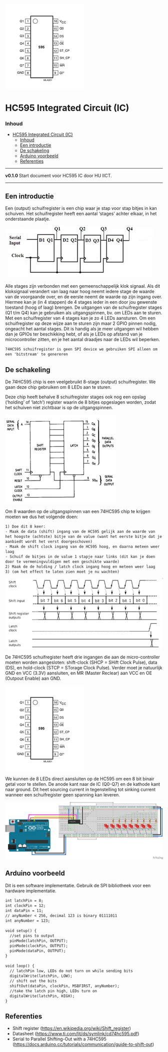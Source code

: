![logo](./img/595_pin_diagram.png) [](logo-id)

# HC595 Integrated Circuit (IC)[](title-id)

### Inhoud[](toc-id)

- [HC595 Integrated Circuit (IC)](#hc595-integrated-circuit-ic)
    - [Inhoud](#inhoud)
  - [Een introductie](#een-introductie)
  - [De schakeling](#de-schakeling)
  - [Arduino voorbeeld](#arduino-voorbeeld)
  - [Referenties](#referenties)

---

**v0.1.0 [](version-id)** Start document voor HC595 IC door HU IICT[](author-id).

---

## Een introductie

Een (output) schuifregister is een chip waar je stap voor stap bitjes in kan schuiven. Het schuifregister heeft een aantal ‘stages’ achter elkaar, in het onderstaande plaatje. 

![Blokdiagram van een schuifregister met 4 stages.](../74HC595/img/Blokdiagram_schuifregister_4stages.png)

Alle stages zijn verbonden met een gemeenschappelijk klok signaal. Als dit kloksignaal verandert van laag naar hoog neemt iedere stage de waarde van de voorgaande over, en de eerste neemt de waarde op zijn ingang over. Hiermee kan je (in 4 stappen) de 4 stages ieder in een door jou gewenste toestand (hoog of laag) brengen. De uitgangen van de schuifregister stages (Q1 t/m Q4) kan je gebruiken als uitgangspinnen, bv. om LEDs aan te sturen. Met een schuifregister van 4 stages kan je zo 4 LEDs aansturen. Om een schuifregister op deze wijze aan te sturen zijn maar 2 GPIO pinnen nodig, ongeacht het aantal stages. Dit is handig als je meer uitgangen wil hebben dan je GPIOs ter beschikking hebt, of als je LEDs op afstand van je microcontroller zitten, en je het aantal draadjes naar de LEDs wil beperken.


    74HC595 schuifregister is geen SPI device we gebruiken SPI alleen om een 'bitstream' te genereren


## De schakeling

De 74HC595 chip is een veelgebruikt 8-stage (output) schuifregister. We gaan deze chip gebruiken om 8 LEDs aan te sturen.

Deze chip heeft behalve 8 schuifregister stages ook nog een opslag (‘holding’ of ‘latch’) register waarin de 8 bitjes opgeslagen worden, zodat het schuiven niet zichtbaar is op de uitgangspinnen.

![In een 74HC595: shuifregister en ‘hold’ register (heet hier ‘latch’)](../74HC595/img/HC595_latch.png)

Om 8 waarden op de uitgangspinnen van een 74HC595 chip te krijgen moeten we dus het volgende doen:

    1) Doe dit 8 keer:
    - Maak de data (shift) ingang van de HC595 gelijk aan de waarde van het hoogste (achtste) bitje van de value (want het eerste bitje dat je aanbiedt wordt het verst doorgeschoven)
    - Maak de shift clock ingang van de HC595 hoog, en daarna meteen weer laag
    - Schuif de bitjes in de value 1 stapje naar links (dit kan je doen door te vermeningvuldigen met een geschikte waarde)
    2) Maak de de holding / latch clock ingang hoog en meteen weer laag 
    3) (om het effect te laten zien moet je nu wachten)


![Tijdsvolgorde van de wat er gebeurt in een 74HC595](../74HC595/img/HC595_tijdsvolgorde.png)

De 74HC595 schuifregister heeft drie ingangen die aan de micro-controller moeten worden aangesloten: shift-clock (SHCP = SHift Clock Pulse), data (DS), en hold-clock (STCP = STorage Clock Pulse). Verder moet je natuurlijk GND en VCC (3.3V) aansluiten, en MR (Master Reclear) aan VCC en OE (Outpout Enable) aan GND.

![HC595 pin diagram](../74HC595/img/595_pin_diagram.png)

We kunnen de 8 LEDs direct aansluiten op de HC595 om een 8 bit binair getal voor te stellen. De anode kant naar de IC (Q0-Q7) en de kathode kant naar ground. Dit heet sourcing current in tegenstelling tot sinking current wanneer een schuifregister geen spanning kan leveren.

![HC595 diagram](../74HC595/img/HC595_bb.png)

## Arduino voorbeeld

Dit is een software implementatie. Gebruik de SPI bibliotheek voor een hardware implementatie.

```arduino
int latchPin = 8;
int clockPin = 12;
int dataPin = 11;
// anyNumber < 256, decimal 123 is binary 01111011
int anyNumber = 123; 

void setup() {
  //set pins to output
  pinMode(latchPin, OUTPUT);
  pinMode(clockPin, OUTPUT);
  pinMode(dataPin, OUTPUT);
}

void loop() {
  // latchPin low, LEDs do not turn on while sending bits
  digitalWrite(latchPin, LOW);
  // shift out the bits
  shiftOut(dataPin, clockPin, MSBFIRST, anyNumber);
  //take the latch pin high, LEDs turn on
  digitalWrite(latchPin, HIGH);
}
```

## Referenties

- Shift register (<https://en.wikipedia.org/wiki/Shift_register>)
- Datasheet (<https://www.ti.com/lit/ds/symlink/cd74hc595.pdf>)
- Serial to Parallel Shifting-Out with a 74HC595 (<https://docs.arduino.cc/tutorials/communication/guide-to-shift-out>)